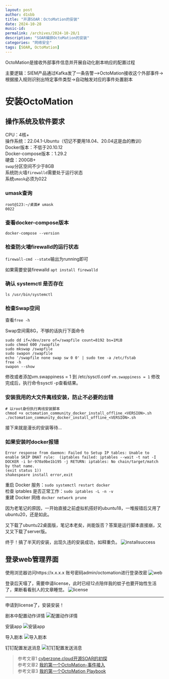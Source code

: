```yaml
---
layout: post
author: d1sbb
title: "开源SOAR：OctoMation的安装"
date: 2024-10-28
music-id: 
permalink: /archives/2024-10-28/1
description: "SOAR编排OctoMation的安装"
categories: "网络安全"
tags: [SOAR, OctoMation]
---
```


OctoMation是接收外部事件信息并开展自动化剧本响应的配置过程

主要逻辑：SIEM产品通过Kafka发了一条告警-->OctoMation接收这个外部事件->根据接入规则识别出特定事件类型->自动触发对应的事件处置剧本
# 安装OctoMation
## 操作系统及软件要求
CPU：4核+  
操作系统：22.04.1-Ubuntu（切记不要用18.04、20.04这是血的教训）    
Docker版本：不低于20.10.12  
Docker-compose版本：1.29.2  
硬盘：200GB+  
`swap`分区空间不少于8GB  
系统防火墙`firewalld`需要处于运行状态  
系统`umask`必须为022

### umask查询
```
root@123:~/桌面# umask
0022
```

### 查看docker-compose版本
`docker-compose --version`

### 检查防火墙firewalld的运行状态
`firewall-cmd --state`输出为running即可

如果需要安装firewalld
`apt install firewalld`

### 确认 systemctl 是否存在
`ls /usr/bin/systemctl`

### 检查Swap空间
查看`free -h`

Swap空间需8G，不够的话执行下面命令
```
sudo dd if=/dev/zero of=/swapfile count=8192 bs=1MiB
sudo chmod 600 /swapfile
sudo mkswap /swapfile
sudo swapon /swapfile
echo '/swapfile none swap sw 0 0' | sudo tee -a /etc/fstab
free -h
swapon --show
```
修改或者添加vm.swappiness = 1 到 /etc/sysctl.conf
`vm.swappiness = 1`
修改完成后，执行命令sysctl -p查看结果。

### 安装我用的大文件离线安装，防止不必要的出错
```
# 以root身份执行离线安装脚本
chmod +x octomation_community_docker_install_offline_<VERSION>.sh
./octomation_community_docker_install_offline_<VERSION>.sh
```

接下来就是漫长的安装等待...

### 如果安装时docker报错
```
Error response from daemon: Failed to Setup IP tables: Unable to enable SKIP DNAT rule:  (iptables failed: iptables --wait -t nat -I DOCKER -i br-970a9be1b195 -j RETURN: iptables: No chain/target/match by that name.
(exit status 1))
shakespeare install error,exit
```
重启 Docker 服务：`sudo systemctl restart docker`  
检查 iptables 是否正常工作：`sudo iptables -L -n -v`  
重建 Docker 网络 `docker network prune`

因为老笔记的原因，一开始直接之前虚拟机搭好的ubuntu18，一堆报错后又用了ubuntu20，还是如此。

又下载了ubuntu22桌面版，笔记本老矣，尚能饭否？答案是运行脚本直接崩，又又又下载了server版。

终于！搞了半天的安装，出现久违的安装成功，如释重负。
![installsuccess](/assets/pic/soar/soar1Install.png)
## 登录web管理界面
使用浏览器访问https://x.x.x.x 账号密码admin/octomation进行登录改密
![web](/assets/pic/soar/soar2web.png)

登录后天塌了，需要申请license，此时已经12点陪伴我的蚊子也要开始性生活了，果断看看别人的文章睡觉。
![license](/assets/pic/soar/soar3license.png)

---
申请到license了，安装安装！

剧本中配置动作详情
![配置动作详情](/assets/pic/soar/soar4配置动作详情.png)

安装app
![安装app](/assets/pic/soar/soar5安装app.png)

导入剧本
![导入剧本](/assets/pic/soar/soar5导入剧本.png)

钉钉配置发送消息
![钉钉配置发送消息](/assets/pic/soar/soar6钉钉配置发送消息.png)


> 参考文章1 [cyberzone.cloud开源SOAR的初探](https://cyberzone.cloud/2024/04/11/%E5%BC%80%E6%BA%90SOAR%E7%9A%84%E5%88%9D%E6%8E%A2/#1-%E5%89%8D%E8%A8%80)  
> 参考文章2 [我的第一个OctoMation-事件接入]( https://github-wiki-see.page/m/flagify-com/OctoMation/wiki/%E6%88%91%E7%9A%84%E7%AC%AC%E4%B8%80%E4%B8%AAOctoMation-%E4%BA%8B%E4%BB%B6%E6%8E%A5%E5%85%A5)  
> 参考文章3 [我的第一个OctoMation Playbook]( https://github-wiki-see.page/m/flagify-com/OctoMation/wiki/%E6%88%91%E7%9A%84%E7%AC%AC%E4%B8%80%E4%B8%AAOctoMation-Playbook)